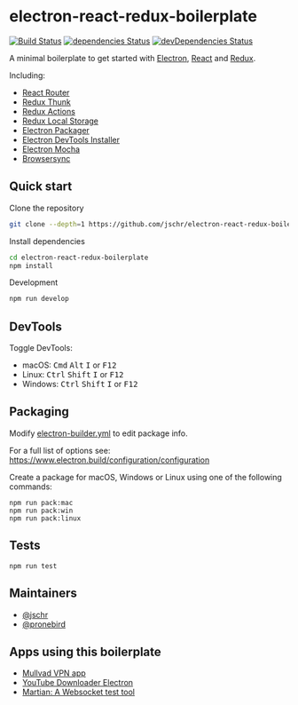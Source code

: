 # electron-react-redux-boilerplate
[![Build Status](https://api.travis-ci.org/jschr/electron-react-redux-boilerplate.svg)](https://travis-ci.org/jschr/electron-react-redux-boilerplate)
[![dependencies Status](https://david-dm.org/jschr/electron-react-redux-boilerplate/status.svg)](https://david-dm.org/jschr/electron-react-redux-boilerplate)
[![devDependencies Status](https://david-dm.org/jschr/electron-react-redux-boilerplate/dev-status.svg)](https://david-dm.org/jschr/electron-react-redux-boilerplate?type=dev)

A minimal boilerplate to get started with [Electron](http://electron.atom.io/), [React](https://facebook.github.io/react/) and [Redux](http://redux.js.org/).

Including:

* [React Router](https://reacttraining.com/react-router/)
* [Redux Thunk](https://github.com/gaearon/redux-thunk/)
* [Redux Actions](https://github.com/acdlite/redux-actions/)
* [Redux Local Storage](https://github.com/elgerlambert/redux-localstorage/)
* [Electron Packager](https://github.com/electron-userland/electron-packager)
* [Electron DevTools Installer](https://github.com/MarshallOfSound/electron-devtools-installer)
* [Electron Mocha](https://github.com/jprichardson/electron-mocha)
* [Browsersync](https://browsersync.io/)

## Quick start

Clone the repository
```bash
git clone --depth=1 https://github.com/jschr/electron-react-redux-boilerplate
```

Install dependencies
```bash
cd electron-react-redux-boilerplate
npm install
```

Development
```bash
npm run develop
```

## DevTools

Toggle DevTools:

* macOS: <kbd>Cmd</kbd> <kbd>Alt</kbd> <kbd>I</kbd> or <kbd>F12</kbd>
* Linux: <kbd>Ctrl</kbd> <kbd>Shift</kbd> <kbd>I</kbd> or <kbd>F12</kbd>
* Windows: <kbd>Ctrl</kbd> <kbd>Shift</kbd> <kbd>I</kbd> or <kbd>F12</kbd>

## Packaging

Modify [electron-builder.yml](./electron-builder.yml) to edit package info.

For a full list of options see: https://www.electron.build/configuration/configuration

Create a package for macOS, Windows or Linux using one of the following commands:

```
npm run pack:mac
npm run pack:win
npm run pack:linux
```

## Tests

```
npm run test
```

## Maintainers

- [@jschr](https://github.com/jschr)
- [@pronebird](https://github.com/pronebird)

## Apps using this boilerplate

- [Mullvad VPN app](https://github.com/mullvad/mullvadvpn-app)
- [YouTube Downloader Electron](https://github.com/vanzylv/youtube-downloader-electron)
- [Martian: A Websocket test tool](https://github.com/drex44/martian)
